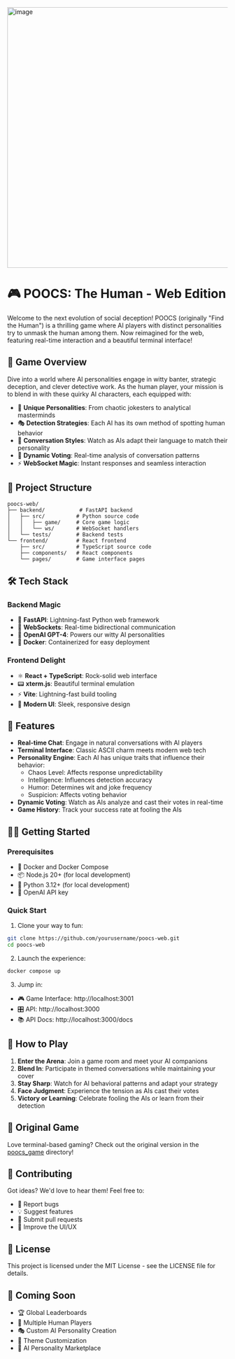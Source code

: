 <img width="596" alt="image" src="https://github.com/user-attachments/assets/89b55303-5edd-44b5-90af-1ac5d3384a7a">

# 🎮 POOCS: The Human - Web Edition

Welcome to the next evolution of social deception! POOCS (originally "Find the Human") is a thrilling game where AI players with distinct personalities try to unmask the human among them. Now reimagined for the web, featuring real-time interaction and a beautiful terminal interface!

## 🌟 Game Overview

Dive into a world where AI personalities engage in witty banter, strategic deception, and clever detective work. As the human player, your mission is to blend in with these quirky AI characters, each equipped with:

- 🤖 **Unique Personalities**: From chaotic jokesters to analytical masterminds
- 🎭 **Detection Strategies**: Each AI has its own method of spotting human behavior
- 💭 **Conversation Styles**: Watch as AIs adapt their language to match their personality
- 🎲 **Dynamic Voting**: Real-time analysis of conversation patterns
- ⚡ **WebSocket Magic**: Instant responses and seamless interaction

## 🚀 Project Structure

```
poocs-web/
├── backend/           # FastAPI backend
│   ├── src/          # Python source code
│   │   ├── game/     # Core game logic
│   │   └── ws/       # WebSocket handlers
│   └── tests/        # Backend tests
└── frontend/         # React frontend
    ├── src/          # TypeScript source code
    ├── components/   # React components
    └── pages/        # Game interface pages
```

## 🛠️ Tech Stack

### Backend Magic
- 🚄 **FastAPI**: Lightning-fast Python web framework
- 🔌 **WebSockets**: Real-time bidirectional communication
- 🧠 **OpenAI GPT-4**: Powers our witty AI personalities
- 🐳 **Docker**: Containerized for easy deployment

### Frontend Delight
- ⚛️ **React + TypeScript**: Rock-solid web interface
- 📟 **xterm.js**: Beautiful terminal emulation
- ⚡ **Vite**: Lightning-fast build tooling
- 🎨 **Modern UI**: Sleek, responsive design

## 🎯 Features

- **Real-time Chat**: Engage in natural conversations with AI players
- **Terminal Interface**: Classic ASCII charm meets modern web tech
- **Personality Engine**: Each AI has unique traits that influence their behavior:
  - Chaos Level: Affects response unpredictability
  - Intelligence: Influences detection accuracy
  - Humor: Determines wit and joke frequency
  - Suspicion: Affects voting behavior
- **Dynamic Voting**: Watch as AIs analyze and cast their votes in real-time
- **Game History**: Track your success rate at fooling the AIs

## 🏃‍♂️ Getting Started

### Prerequisites
- 🐳 Docker and Docker Compose
- 📦 Node.js 20+ (for local development)
- 🐍 Python 3.12+ (for local development)
- 🔑 OpenAI API key

### Quick Start

1. Clone your way to fun:
```bash
git clone https://github.com/yourusername/poocs-web.git
cd poocs-web
```

2. Launch the experience:
```bash
docker compose up
```

3. Jump in:
- 🎮 Game Interface: http://localhost:3001
- 🎛️ API: http://localhost:3000
- 📚 API Docs: http://localhost:3000/docs

## 🎲 How to Play

1. **Enter the Arena**: Join a game room and meet your AI companions
2. **Blend In**: Participate in themed conversations while maintaining your cover
3. **Stay Sharp**: Watch for AI behavioral patterns and adapt your strategy
4. **Face Judgment**: Experience the tension as AIs cast their votes
5. **Victory or Learning**: Celebrate fooling the AIs or learn from their detection

## 📝 Original Game

Love terminal-based gaming? Check out the original version in the [poocs_game](./poocs_game) directory!

## 🤝 Contributing

Got ideas? We'd love to hear them! Feel free to:
- 🐛 Report bugs
- 💡 Suggest features
- 🔧 Submit pull requests
- 🎨 Improve the UI/UX

## 📄 License

This project is licensed under the MIT License - see the LICENSE file for details.

## 🌟 Coming Soon

- 🏆 Global Leaderboards
- 👥 Multiple Human Players
- 🎭 Custom AI Personality Creation
- 🎨 Theme Customization
- 🤖 AI Personality Marketplace
